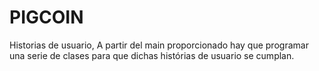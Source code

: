 # PIGCOIN

Historias de usuario, A partir del main proporcionado hay que programar
una serie de clases para que dichas histórias de usuario se cumplan.
